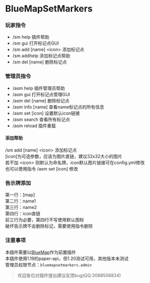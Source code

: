 # BlueMapSetMarkers
### 玩家指令
- /sm help              插件帮助
- /sm gui               打开标记点GUI
- /sm add [name] &lt;icon&gt; 添加标记点
- /sm addhelp           添加标记点帮助
- /sm del [name]        删除标记点

### 管理员指令
- /asm help         插件管理员帮助
- /asm gui          打开标记点管理GUI
- /asm del [name]   删除标记点
- /asm info [name]  查看name标记点的所有信息
- /asm set [icon]   设置默认icon链接
- /asm search       查看所有标记点
- /asm reload       插件重载

#### 添加帮助
/sm add [name] &lt;icon&gt; 添加标记点  
[icon]为可选参数，应该为图片直链，建议32x32大小的图片  
若不加 &lt;icon&gt; 则默认为命名牌，icon默认图片链接可在config.yml修改  
也可以使用指令 /asm set [icon] 修改

### 告示牌添加
第一行：[map]  
第二行：name1  
第三行：name2  
第四行：icon直链  
前三行为必要，第四行不写使用默认图标  
破坏告示牌不会删除标记，需要使用指令删除

### 注意事项
本插件需要以[BlueMap](https://github.com/BlueMap-Minecraft/BlueMap)作为前置插件  
本插件使用1.19的paper-api，但1.20测试可用，其他版本未测试   
管理员权限节点：`bluemapsetmarkers.admin`

> 欢迎各位对插件提出建议反馈bug(QQ:3088506834)
